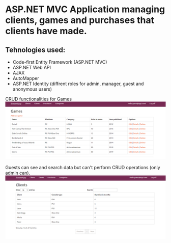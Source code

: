 
# ASP.NET MVC Application managing clients, games and purchases that clients have made.



## Tehnologies used: 
  - Code-first Entity Framework (ASP.NET MVC)
  - ASP.NET Web API
  - AJAX
  - AutoMapper
  - ASP.NET Identity (diffrent roles for admin, manager, guest and  anonymous users)
  
  CRUD functionalities for Games
 ![](SteamApp/Games.PNG)
 
 Guests can see and search data but can't perform CRUD operations (only admin can). 
 ![](SteamApp/ClientReadOnly.PNG)
 
